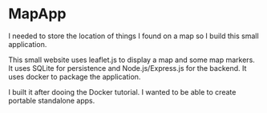 # MapApp

I needed to store the location of things I found on a map so I build this small application.

This small website uses leaflet.js to display a map and some map markers. It uses SQLite for persistence and Node.js/Express.js for the backend. It uses docker to package the application.

I built it after dooing the Docker tutorial. I wanted to be able to create portable standalone apps. 